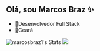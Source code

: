 ## Olá, sou Marcos Braz ✨
- 📝Desenvolvedor Full Stack
- 🌱Ceará

![marcosbraz1's Stats](https://github-readme-stats.vercel.app/api?username=marcosbraz1&theme=vue-dark&show_icons=true&hide_border=true&count_private=true) ![](https://github-readme-stats.vercel.app/api/top-langs/?username=marcosbraz1&theme=dark&hide_border=false&include_all_commits=false&count_private=false&layout=compact)
